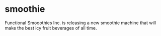 # smoothie
Functional Smooothies Inc. is releasing a new smoothie machine that will make the best icy fruit beverages of all time.
